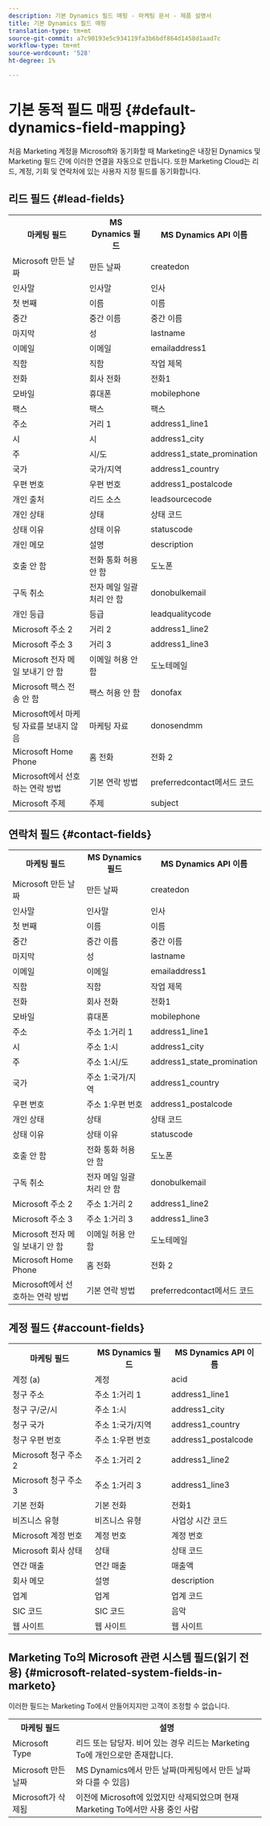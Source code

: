 ```yaml
---
description: 기본 Dynamics 필드 매핑 - 마케팅 문서 - 제품 설명서
title: 기본 Dynamics 필드 매핑
translation-type: tm+mt
source-git-commit: a7c90193e5c934119fa3b6bdf864d1458d1aad7c
workflow-type: tm+mt
source-wordcount: '528'
ht-degree: 1%

---
```



# 기본 동적 필드 매핑 {#default-dynamics-field-mapping}

처음 Marketing 계정을 Microsoft와 동기화할 때 Marketing은 내장된 Dynamics 및 Marketing 필드 간에 이러한 연결을 자동으로 만듭니다.  또한 Marketing Cloud는 리드, 계정, 기회 및 연락처에 있는 사용자 지정 필드를 동기화합니다.

## 리드 필드 {#lead-fields}

<table> 
 <colgroup> 
  <col> 
  <col> 
  <col> 
 </colgroup> 
 <tbody> 
  <tr> 
   <th>마케팅 필드</th> 
   <th>MS Dynamics 필드</th> 
   <th>MS Dynamics API 이름</th> 
  </tr> 
  <tr> 
   <td>Microsoft 만든 날짜</td> 
   <td>만든 날짜</td> 
   <td>createdon</td> 
  </tr> 
  <tr> 
   <td>인사말</td> 
   <td>인사말</td> 
   <td>인사</td> 
  </tr> 
  <tr> 
   <td>첫 번째</td> 
   <td>이름</td> 
   <td>이름</td> 
  </tr> 
  <tr> 
   <td>중간</td> 
   <td>중간 이름</td> 
   <td>중간 이름</td> 
  </tr> 
  <tr> 
   <td>마지막</td> 
   <td>성</td> 
   <td>lastname</td> 
  </tr> 
  <tr> 
   <td>이메일</td> 
   <td>이메일</td> 
   <td>emailaddress1</td> 
  </tr> 
  <tr> 
   <td>직함</td> 
   <td>직함</td> 
   <td>작업 제목</td> 
  </tr> 
  <tr> 
   <td>전화</td> 
   <td>회사 전화</td> 
   <td>전화1</td> 
  </tr> 
  <tr> 
   <td>모바일</td> 
   <td>휴대폰</td> 
   <td>mobilephone</td> 
  </tr> 
  <tr> 
   <td>팩스</td> 
   <td>팩스</td> 
   <td>팩스</td> 
  </tr> 
  <tr> 
   <td>주소</td> 
   <td>거리 1</td> 
   <td>address1_line1</td> 
  </tr> 
  <tr> 
   <td>시</td> 
   <td>시</td> 
   <td>address1_city</td> 
  </tr> 
  <tr> 
   <td>주</td> 
   <td>시/도</td> 
   <td>address1_state_promination</td> 
  </tr> 
  <tr> 
   <td>국가</td> 
   <td>국가/지역</td> 
   <td>address1_country</td> 
  </tr> 
  <tr> 
   <td>우편 번호</td> 
   <td>우편 번호</td> 
   <td>address1_postalcode</td> 
  </tr> 
  <tr> 
   <td>개인 출처</td> 
   <td>리드 소스</td> 
   <td>leadsourcecode</td> 
  </tr> 
  <tr> 
   <td>개인 상태</td> 
   <td>상태</td> 
   <td>상태 코드</td> 
  </tr> 
  <tr> 
   <td>상태 이유</td> 
   <td>상태 이유</td> 
   <td>statuscode</td> 
  </tr> 
  <tr> 
   <td>개인 메모</td> 
   <td>설명</td> 
   <td>description</td> 
  </tr> 
  <tr> 
   <td>호출 안 함</td> 
   <td>전화 통화 허용 안 함</td> 
   <td>도노폰</td> 
  </tr> 
  <tr> 
   <td>구독 취소</td> 
   <td>전자 메일 일괄 처리 안 함</td> 
   <td>donobulkemail</td> 
  </tr> 
  <tr> 
   <td>개인 등급</td> 
   <td>등급</td> 
   <td>leadqualitycode</td> 
  </tr> 
  <tr> 
   <td>Microsoft 주소 2</td> 
   <td>거리 2</td> 
   <td>address1_line2</td> 
  </tr> 
  <tr> 
   <td>Microsoft 주소 3</td> 
   <td>거리 3</td> 
   <td>address1_line3</td> 
  </tr> 
  <tr> 
   <td>Microsoft 전자 메일 보내기 안 함</td> 
   <td>이메일 허용 안 함</td> 
   <td>도노테메일</td> 
  </tr> 
  <tr> 
   <td>Microsoft 팩스 전송 안 함</td> 
   <td>팩스 허용 안 함</td> 
   <td>donofax</td> 
  </tr> 
  <tr> 
   <td>Microsoft에서 마케팅 자료를 보내지 않음</td> 
   <td>마케팅 자료</td> 
   <td>donosendmm</td> 
  </tr> 
  <tr> 
   <td>Microsoft Home Phone</td> 
   <td>홈 전화</td> 
   <td>전화 2</td> 
  </tr> 
  <tr> 
   <td>Microsoft에서 선호하는 연락 방법</td> 
   <td>기본 연락 방법</td> 
   <td>preferredcontact메서드 코드</td> 
  </tr> 
  <tr> 
   <td>Microsoft 주제</td> 
   <td>주제</td> 
   <td>subject</td> 
  </tr> 
 </tbody> 
</table>

## 연락처 필드 {#contact-fields}

<table> 
 <colgroup> 
  <col> 
  <col> 
  <col> 
 </colgroup> 
 <tbody> 
  <tr> 
   <th>마케팅 필드</th> 
   <th>MS Dynamics 필드</th> 
   <th>MS Dynamics API 이름</th> 
  </tr> 
  <tr> 
   <td>Microsoft 만든 날짜</td> 
   <td>만든 날짜</td> 
   <td>createdon</td> 
  </tr> 
  <tr> 
   <td>인사말</td> 
   <td>인사말</td> 
   <td>인사</td> 
  </tr> 
  <tr> 
   <td>첫 번째</td> 
   <td>이름</td> 
   <td>이름</td> 
  </tr> 
  <tr> 
   <td>중간</td> 
   <td>중간 이름</td> 
   <td>중간 이름</td> 
  </tr> 
  <tr> 
   <td>마지막</td> 
   <td>성</td> 
   <td>lastname</td> 
  </tr> 
  <tr> 
   <td>이메일</td> 
   <td>이메일</td> 
   <td>emailaddress1</td> 
  </tr> 
  <tr> 
   <td>직함</td> 
   <td>직함</td> 
   <td>작업 제목</td> 
  </tr> 
  <tr> 
   <td>전화</td> 
   <td>회사 전화</td> 
   <td>전화1</td> 
  </tr> 
  <tr> 
   <td>모바일</td> 
   <td>휴대폰</td> 
   <td>mobilephone</td> 
  </tr> 
  <tr> 
   <td>주소</td> 
   <td>주소 1:거리 1</td> 
   <td>address1_line1</td> 
   <tr> 
   <td>시</td> 
   <td>주소 1:시</td> 
   <td>address1_city</td> 
  </tr> 
  <tr> 
   <td>주</td> 
   <td>주소 1:시/도</td> 
   <td>address1_state_promination</td> 
  </tr> 
  <tr> 
   <td>국가</td> 
   <td>주소 1:국가/지역</td> 
   <td>address1_country</td> 
   <tr> 
   <td>우편 번호</td> 
   <td>주소 1:우편 번호</td> 
   <td>address1_postalcode</td> 
  </tr> 
  <tr> 
   <td>개인 상태</td> 
   <td>상태</td> 
   <td>상태 코드</td> 
  </tr> 
  <tr> 
   <td>상태 이유</td> 
   <td>상태 이유</td> 
   <td>statuscode</td> 
  </tr> 
   <tr> 
   <td>호출 안 함</td> 
   <td>전화 통화 허용 안 함</td> 
   <td>도노폰</td> 
  </tr> 
  <tr> 
   <td>구독 취소</td> 
   <td>전자 메일 일괄 처리 안 함</td> 
   <td>donobulkemail</td> 
  </tr> 
  <tr> 
   <td>Microsoft 주소 2</td> 
   <td>주소 1:거리 2</td> 
   <td>address1_line2</td> 
  </tr> 
   <tr> 
   <td>Microsoft 주소 3</td> 
   <td>주소 1:거리 3</td> 
   <td>address1_line3</td> 
  </tr> 
  <tr> 
   <td>Microsoft 전자 메일 보내기 안 함</td> 
   <td>이메일 허용 안 함</td> 
   <td>도노테메일</td> 
  </tr> 
  <tr> 
   <td>Microsoft Home Phone</td> 
   <td>홈 전화</td> 
   <td>전화 2</td> 
  </tr> 
  <tr> 
   <td>Microsoft에서 선호하는 연락 방법</td> 
   <td>기본 연락 방법</td> 
   <td>preferredcontact메서드 코드</td> 
  </tr> 
 </tbody> 
</table>

## 계정 필드 {#account-fields}

<table> 
 <colgroup> 
  <col> 
  <col> 
  <col> 
 </colgroup> 
 <tbody> 
  <tr> 
   <th>마케팅 필드</th> 
   <th>MS Dynamics 필드</th> 
   <th>MS Dynamics API 이름</th> 
  </tr> 
  <tr> 
   <td>계정 (a)</td> 
   <td>계정</td> 
   <td>acid</td> 
  </tr> 
  <tr> 
   <td>청구 주소</td> 
   <td>주소 1:거리 1</td> 
   <td>address1_line1</td> 
  </tr> 
  <tr> 
   <td>청구 구/군/시</td> 
   <td>주소 1:시</td> 
   <td>address1_city</td> 
  </tr> 
  <tr> 
   <td>청구 국가</td> 
   <td>주소 1:국가/지역</td> 
   <td>address1_country</td> 
  </tr> 
  <tr> 
   <td>청구 우편 번호</td> 
   <td>주소 1:우편 번호</td> 
   <td>address1_postalcode</td> 
  </tr> 
  <tr> 
   <td>Microsoft 청구 주소 2</td> 
   <td>주소 1:거리 2</td> 
   <td>address1_line2</td> 
  </tr> 
  <tr> 
   <td>Microsoft 청구 주소 3</td> 
   <td>주소 1:거리 3</td> 
   <td>address1_line3</td> 
  </tr> 
  <tr> 
   <td>기본 전화</td> 
   <td>기본 전화</td> 
   <td>전화1</td> 
  </tr> 
  <tr> 
   <td>비즈니스 유형</td> 
   <td>비즈니스 유형</td> 
   <td>사업상 시간 코드</td> 
  </tr> 
  <tr> 
   <td>Microsoft 계정 번호</td> 
   <td>계정 번호</td> 
   <td>계정 번호</td> 
  </tr> 
  <tr> 
   <td>Microsoft 회사 상태</td> 
   <td>상태</td> 
   <td>상태 코드</td> 
  </tr> 
  <tr> 
   <td>연간 매출</td> 
   <td>연간 매출</td> 
   <td>매출액</td> 
  </tr> 
  <tr> 
   <td>회사 메모</td> 
   <td>설명</td> 
   <td>description</td> 
  </tr> 
  <tr> 
   <td>업계</td> 
   <td>업계</td> 
   <td>업계 코드</td> 
  </tr> 
  <tr> 
   <td>SIC 코드</td> 
   <td>SIC 코드</td> 
   <td>음악</td> 
  </tr> 
  <tr> 
   <td>웹 사이트</td> 
   <td>웹 사이트</td> 
   <td>웹 사이트</td> 
  </tr> 
 </tbody> 
</table>

## Marketing To의 Microsoft 관련 시스템 필드(읽기 전용) {#microsoft-related-system-fields-in-marketo}

이러한 필드는 Marketing To에서 만들어지지만 고객이 조정할 수 없습니다.

<table> 
 <colgroup> 
  <col> 
  <col> 
 </colgroup> 
 <tbody> 
  <tr> 
   <th>마케팅 필드</th> 
   <th>설명</th> 
  </tr> 
  <tr> 
   <td>Microsoft Type</td> 
   <td>리드 또는 담당자. 비어 있는 경우 리드는 Marketing To에 개인으로만 존재합니다.</td> 
  </tr> 
  <tr> 
   <td>Microsoft 만든 날짜</td> 
   <td>MS Dynamics에서 만든 날짜(마케팅에서 만든 날짜와 다를 수 있음)</td> 
  </tr> 
  <tr> 
   <td>Microsoft가 삭제됨</td> 
   <td>이전에 Microsoft에 있었지만 삭제되었으며 현재 Marketing To에서만 사용 중인 사람</td> 
  </tr> 
 </tbody> 
</table>
